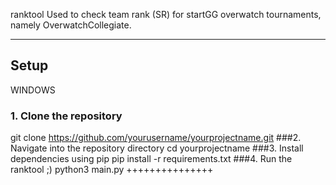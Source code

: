 ranktool
Used to check team rank (SR) for startGG overwatch tournaments, namely OverwatchCollegiate.
__________
## Setup
WINDOWS
### 1. Clone the repository
git clone https://github.com/yourusername/yourprojectname.git
###2. Navigate into the repository directory
cd yourprojectname
###3. Install dependencies using pip
pip install -r requirements.txt
###4. Run the ranktool ;)
python3 main.py
+++++++++++++++

